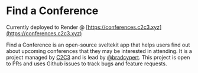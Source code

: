 # Find a Conference

Currently deployed to Render @ [https://conferences.c2c3.xyz](https://conferences.c2c3.xyz)

Find a Conference is an open-source sveltekit app that helps users find out about upcoming conferences that they may be interested in attending. It is a project managed by [C2C3](https://www.github.com/c2c3) and is lead by [@bradcypert](https://www.github.com/bradcypert). This project is open to PRs and uses Github issues to track bugs and feature requests.
